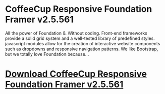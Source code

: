 # CoffeeCup Responsive Foundation Framer v2.5.561

All the power of Foundation 6. Without coding. Front-end frameworks provide a solid grid system and a well-tested library of predefined styles. jаvascript modules allow for the creation of interactive website components such as dropdowns and responsive navigation patterns. We like Bootstrap, but we totally love Foundation because…

# [Download CoffeeCup Responsive Foundation Framer v2.5.561](https://developer.team/web-development/35229-coffeecup-responsive-foundation-framer-v25561.html)
